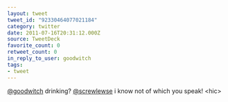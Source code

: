 ```yaml
---
layout: tweet
tweet_id: "92330464077021184"
category: twitter
date: 2011-07-16T20:31:12.000Z
source: TweetDeck
favorite_count: 0
retweet_count: 0
in_reply_to_user: goodwitch
tags:
- tweet
---
```


[@goodwitch](https://twitter.com/@goodwitch) drinking? [@screwlewse](https://twitter.com/@screwlewse) i know not of which you speak! &lt;hic&gt;
